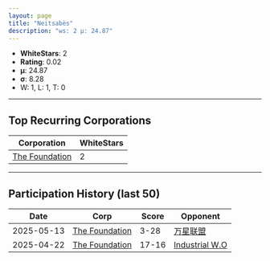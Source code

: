 ```yaml
---
layout: page
title: "Neitsabès"
description: "ws: 2 μ: 24.87"
---
```

- **WhiteStars**: 2
- **Rating**: 0.02
- **μ**: 24.87  
- **σ**: 8.28
- W: 1, L: 1, T: 0

---

## Top Recurring Corporations

| Corporation | WhiteStars |
| --- | --- |
| [The Foundation](https://ws.tsl.rocks/corp/279f86b28e83ff2e41b798bf93f59b0803e62aecd6e7f0caa5c8be3efecf8728/) | 2 |

---

## Participation History (last 50)

| Date | Corp | Score | Opponent |
| --- | --- | --- | --- |
| 2025-05-13 | [The Foundation](https://ws.tsl.rocks/corp/279f86b28e83ff2e41b798bf93f59b0803e62aecd6e7f0caa5c8be3efecf8728/) | 3-28 | [万星联盟](https://ws.tsl.rocks/corp/d026d8709834bc63f871c9bad372f834210c3efaa3826f53984199523d2ed9ed/) |
| 2025-04-22 | [The Foundation](https://ws.tsl.rocks/corp/279f86b28e83ff2e41b798bf93f59b0803e62aecd6e7f0caa5c8be3efecf8728/) | 17-16 | [Industrial W\.O](https://ws.tsl.rocks/corp/99a4ba88f6a620cb9ea1da456127c978a858ffbda4e40b255fcf3365515da25d/) |